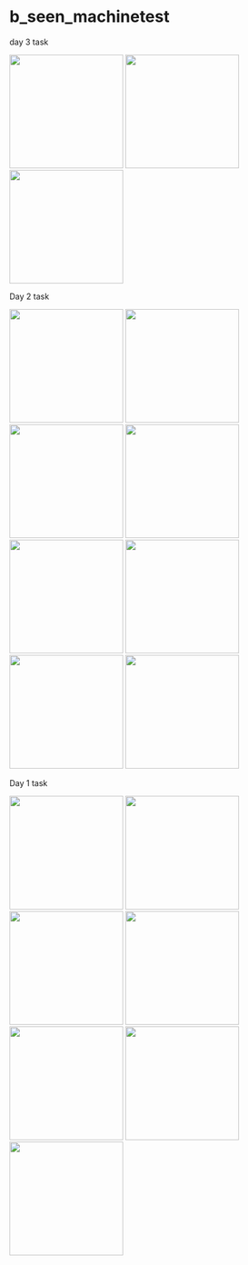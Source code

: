 # b_seen_machinetest

day 3 task


<img src="https://github.com/Sajinduglas/B-seen-machinetest/assets/145646694/438c047d-1829-4204-8d68-0a418a7a0bc1" width="200" hieght="400">
<img src="https://github.com/Sajinduglas/B-seen-machinetest/assets/145646694/cf9cf8cc-88bd-4d48-8fd5-e0a00f099d2a" width="200" hieght="400">
<img src="https://github.com/Sajinduglas/B-seen-machinetest/assets/145646694/568d7860-692d-4307-83d5-4cdd049807dd" width="200" hieght="400">


Day 2 task

<img src="https://github.com/Sajinduglas/B-seen-machinetest/assets/145646694/e1f76b46-ce92-47fd-a068-ed0248df7dcc" width="200" hieght="400">
<img src="https://github.com/Sajinduglas/B-seen-machinetest/assets/145646694/09f32962-d155-4941-9398-ba90e4f1c8fc" width="200" hieght="400">
<img src="https://github.com/Sajinduglas/B-seen-machinetest/assets/145646694/4d6ad7ae-6b04-4a34-9469-b9250ab4933b" width="200" hieght="400">
<img src="https://github.com/Sajinduglas/B-seen-machinetest/assets/145646694/abc18ea6-c63c-4076-8c57-74ecc7a94e41" width="200" hieght="400">
<img src="https://github.com/Sajinduglas/B-seen-machinetest/assets/145646694/dcc8816d-997f-4816-b16a-3fce0f08aeb0" width="200" hieght="400">
<img src="https://github.com/Sajinduglas/B-seen-machinetest/assets/145646694/98797f28-dc29-4309-8a3d-7c68036555bf" width="200" hieght="400">
<img src="https://github.com/Sajinduglas/B-seen-machinetest/assets/145646694/e6019151-2d3b-44b5-9690-5ad14da28c71" width="200" hieght="400">
<img src="https://github.com/Sajinduglas/B-seen-machinetest/assets/145646694/cc3d04bc-acb9-4da6-ad06-b386d24f1f37" width="200" hieght="400">

Day 1 task

<img src="https://github.com/Sajinduglas/B-seen-machinetest/assets/145646694/7f50226b-749a-4552-ad31-00c478e36274" width="200" hieght="400">
<img src="https://github.com/Sajinduglas/B-seen-machinetest/assets/145646694/b2e4f4ff-7442-4a6a-a7d0-765b1264f42a" width="200" hieght="400">
<img src="https://github.com/Sajinduglas/B-seen-machinetest/assets/145646694/fffecb7e-ff1e-4274-ae7e-22be3b767637" width="200" hieght="400">
<img src="https://github.com/Sajinduglas/B-seen-machinetest/assets/145646694/73d6c38c-6444-4c0d-be73-68204e2f51ab" width="200" hieght="400">
<img src="https://github.com/Sajinduglas/B-seen-machinetest/assets/145646694/81dfe02f-14a1-4e32-b47f-fb2b806da281" width="200" hieght="400">
<img src="https://github.com/Sajinduglas/B-seen-machinetest/assets/145646694/31b067c9-8005-4c11-997c-d24f48402d62" width="200" hieght="400">
<img src="https://github.com/Sajinduglas/B-seen-machinetest/assets/145646694/f30ef27e-8596-40aa-8d4c-4d10c28e77fd" width="200" hieght="400">















